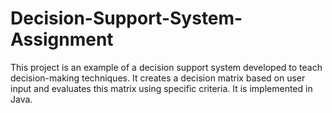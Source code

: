 # Decision-Support-System- Assignment
 This project is an example of a decision support system developed to teach decision-making techniques. It creates a decision matrix based on user input and evaluates this matrix using specific criteria. It is implemented in Java. 
